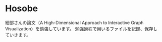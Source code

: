 # Hosobe

細部さんの論文（A High-Dimensional Approach to Interactive Graph Visualization）を勉強しています。
勉強過程で用いるファイルを記録、保存していきます。
